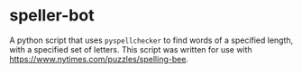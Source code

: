 # speller-bot
A python script that uses `pyspellchecker` to find words of a specified length, with a specified set of letters. This script was written for use with https://www.nytimes.com/puzzles/spelling-bee.
